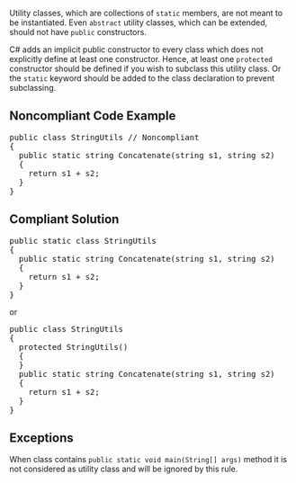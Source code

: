 Utility classes, which are collections of `static` members, are not meant to be instantiated. Even `abstract` utility
classes, which can be extended, should not have `public` constructors.

C# adds an implicit public constructor to every class which does not explicitly define at least one constructor. Hence, at least one
`protected` constructor should be defined if you wish to subclass this utility class. Or the `static` keyword should be added to
the class declaration to prevent subclassing.

## Noncompliant Code Example

<pre>
public class StringUtils // Noncompliant
{
  public static string Concatenate(string s1, string s2)
  {
    return s1 + s2;
  }
}
</pre>

## Compliant Solution

<pre>
public static class StringUtils
{
  public static string Concatenate(string s1, string s2)
  {
    return s1 + s2;
  }
}
</pre>

or

<pre>
public class StringUtils
{
  protected StringUtils()
  {
  }
  public static string Concatenate(string s1, string s2)
  {
    return s1 + s2;
  }
}
</pre>

## Exceptions

When class contains `public static void main(String[] args)` method it is not considered as utility class and will be ignored by this
rule.